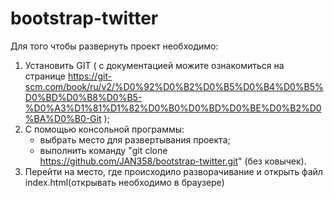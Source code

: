 # bootstrap-twitter
Для того чтобы развернуть проект необходимо:
1) Установить GIT ( c документацией можите ознакомиться на странице https://git-scm.com/book/ru/v2/%D0%92%D0%B2%D0%B5%D0%B4%D0%B5%D0%BD%D0%B8%D0%B5-%D0%A3%D1%81%D1%82%D0%B0%D0%BD%D0%BE%D0%B2%D0%BA%D0%B0-Git );
2) С помощью консольной программы:
	- выбрать место для развертывания проекта;
	- выполнить команду "git clone https://github.com/JAN358/bootstrap-twitter.git" (без ковычек).
3) Перейти на место, где происходило разворачивание и открыть файл index.html(открывать необходимо в браузере)
